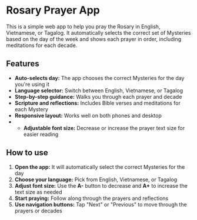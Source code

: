 # Rosary Prayer App

This is a simple web app to help you pray the Rosary in English, Vietnamese, or Tagalog. It automatically selects the correct set of Mysteries based on the day of the week and shows each prayer in order, including meditations for each decade.

## Features
- **Auto-selects day:** The app chooses the correct Mysteries for the day you're using it
- **Language selector:** Switch between English, Vietnamese, or Tagalog
- **Step-by-step guidance:** Walks you through each prayer and decade
- **Scripture and reflections:** Includes Bible verses and meditations for each Mystery
- **Responsive layout:** Works well on both phones and desktop
- - **Adjustable font size:** Decrease or increase the prayer text size for easier reading

## How to use
1. **Open the app:** It will automatically select the correct Mysteries for the day
2. **Choose your language:** Pick from English, Vietnamese, or Tagalog
3. **Adjust font size:** Use the **A-** button to decrease and **A+** to increase the text size as needed
4. **Start praying:** Follow along through the prayers and reflections
5. **Use navigation buttons:** Tap "Next" or "Previous" to move through the prayers or decades
